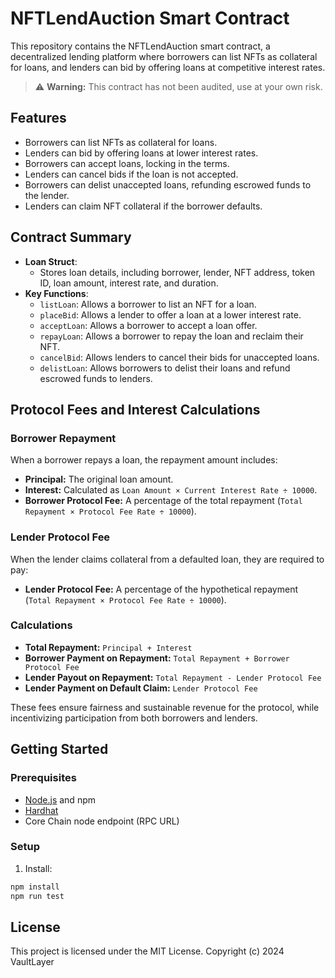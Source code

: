 # NFTLendAuction Smart Contract

This repository contains the NFTLendAuction smart contract, a decentralized lending platform where borrowers can list NFTs as collateral for loans, and lenders can bid by offering loans at competitive interest rates.

> ⚠️ **Warning:** This contract has not been audited, use at your own risk.

## Features
- Borrowers can list NFTs as collateral for loans.
- Lenders can bid by offering loans at lower interest rates.
- Borrowers can accept loans, locking in the terms.
- Lenders can cancel bids if the loan is not accepted.
- Borrowers can delist unaccepted loans, refunding escrowed funds to the lender.
- Lenders can claim NFT collateral if the borrower defaults.

## Contract Summary
- **Loan Struct**:
  - Stores loan details, including borrower, lender, NFT address, token ID, loan amount, interest rate, and duration.
- **Key Functions**:
  - `listLoan`: Allows a borrower to list an NFT for a loan.
  - `placeBid`: Allows a lender to offer a loan at a lower interest rate.
  - `acceptLoan`: Allows a borrower to accept a loan offer.
  - `repayLoan`: Allows a borrower to repay the loan and reclaim their NFT.
  - `cancelBid`: Allows lenders to cancel their bids for unaccepted loans.
  - `delistLoan`: Allows borrowers to delist their loans and refund escrowed funds to lenders.

## Protocol Fees and Interest Calculations

### Borrower Repayment
When a borrower repays a loan, the repayment amount includes:
- **Principal:** The original loan amount.
- **Interest:** Calculated as `Loan Amount × Current Interest Rate ÷ 10000`.
- **Borrower Protocol Fee:** A percentage of the total repayment (`Total Repayment × Protocol Fee Rate ÷ 10000`).

### Lender Protocol Fee
When the lender claims collateral from a defaulted loan, they are required to pay:
- **Lender Protocol Fee:** A percentage of the hypothetical repayment (`Total Repayment × Protocol Fee Rate ÷ 10000`).

### Calculations
- **Total Repayment:** `Principal + Interest`
- **Borrower Payment on Repayment:** `Total Repayment + Borrower Protocol Fee`
- **Lender Payout on Repayment:** `Total Repayment - Lender Protocol Fee`
- **Lender Payment on Default Claim:** `Lender Protocol Fee`

These fees ensure fairness and sustainable revenue for the protocol, while incentivizing participation from both borrowers and lenders.


## Getting Started
### Prerequisites
- [Node.js](https://nodejs.org/) and npm
- [Hardhat](https://hardhat.org/)
- Core Chain node endpoint (RPC URL)

### Setup
1. Install:
```bash
npm install
npm run test
```

## License

This project is licensed under the MIT License.
Copyright (c) 2024 VaultLayer
